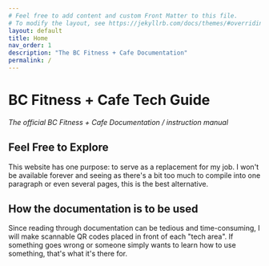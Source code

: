 ```yaml
---
# Feel free to add content and custom Front Matter to this file.
# To modify the layout, see https://jekyllrb.com/docs/themes/#overriding-theme-defaults
layout: default
title: Home
nav_order: 1
description: "The BC Fitness + Cafe Documentation"
permalink: /
---
```

# BC Fitness + Cafe Tech Guide
*The official BC Fitness + Cafe Documentation / instruction manual*
## Feel Free to Explore
This website has one purpose: to serve as a replacement for my job. I won't be available forever and seeing as there's a bit too much to compile into one paragraph or even several pages, this is the best alternative.
## How the documentation is to be used
Since reading through documentation can be tedious and time-consuming, I will make scannable QR codes placed in front of each "tech area". If something goes wrong or someone simply wants to learn how to use something, that's what it's there for.
